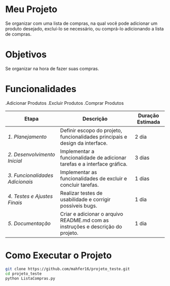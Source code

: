 # Meu Projeto 
Se organizar com uma lista de compras, na qual você pode adicionar um produto desejado, excluí-lo se necessário, ou comprá-lo adicionando a lista de compras.

# Objetivos 
Se organizar na hora de fazer suas compras.

# Funcionalidades 
.Adicionar Produtos
.Excluir Produtos
.Comprar Produtos

| Etapa                        | Descrição                                                    | Duração Estimada |
|------------------------------|--------------------------------------------------------------|------------------|
| *1. Planejamento*           | Definir escopo do projeto, funcionalidades principais e design da interface. | 2 dia            |
| *2. Desenvolvimento Inicial*| Implementar a funcionalidade de adicionar tarefas e a interface gráfica. | 3 dias           |
| *3. Funcionalidades Adicionais* | Implementar as funcionalidades de excluir e concluir tarefas. | 1 dias           |
| *4. Testes e Ajustes Finais*| Realizar testes de usabilidade e corrigir possíveis bugs.    | 1 dia            |
| *5. Documentação*           | Criar e adicionar o arquivo README.md com as instruções e descrição do projeto. | 1 dia

# Como Executar o Projeto
  ```bash
  git clone https://github.com/mahfer16/projeto_teste.git
  cd projeto_teste
  python ListaCompras.py
